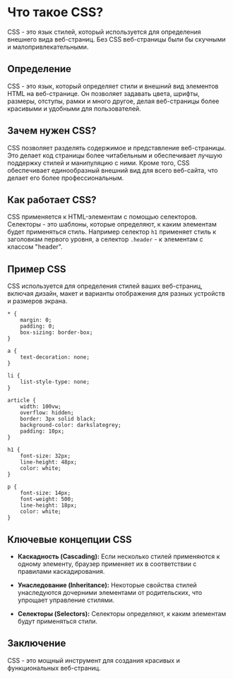 # Что такое CSS?

CSS - это язык стилей, который используется для определения внешнего вида веб-страниц. Без CSS веб-страницы были бы скучными и малопривлекательными.

## Определение

CSS - это язык, который определяет стили и внешний вид элементов HTML на веб-странице. Он позволяет задавать цвета, шрифты, размеры, отступы, рамки и много другое, делая веб-страницы более красивыми и удобными для пользователей.

## Зачем нужен CSS?

CSS позволяет разделять содержимое и представление веб-страницы. Это делает код страницы более читабельным и обеспечивает лучшую поддержку стилей и манипуляцию с ними. Кроме того, CSS обеспечивает единообразный внешний вид для всего веб-сайта, что делает его более профессиональным.

## Как работает CSS?

CSS применяется к HTML-элементам с помощью селекторов. Селекторы - это шаблоны, которые определяют, к каким элементам будет применяться стиль. Например селектор ``h1`` применяет стиль к заголовкам первого уровня, а селектор ``.header`` - к элементам с классом "header".

## Пример CSS

CSS используется для определения стилей ваших веб-страниц, включая дизайн, макет и варианты отображения для разных устройств и размеров экрана.

```
* {
    margin: 0;
    padding: 0;
    box-sizing: border-box;
}

a {
    text-decoration: none;
}

li {
    list-style-type: none;
}

article {
    width: 100vw;
    overflow: hidden;
    border: 3px solid black;
    background-color: darkslategrey;
    padding: 10px;
}

h1 {
    font-size: 32px;
    line-height: 48px;
    color: white;
}

p {
    font-size: 14px;
    font-weight: 500;
    line-height: 18px;
    color: white;
}
```

## Ключевые концепции CSS

- **Каскадность (Cascading):** Если несколько стилей применяются к одному элементу, браузер применяет их в соответствии с правилами каскадирования.

- **Унаследование (Inheritance):** Некоторые свойства стилей унаследуются дочерними элементами от родительских, что упрощает управление стилями.

- **Селекторы (Selectors):** Селекторы определяют, к каким элементам будут применяться стили.

## Заключение

CSS - это мощный инструмент для создания красивых и функциональных веб-страниц.